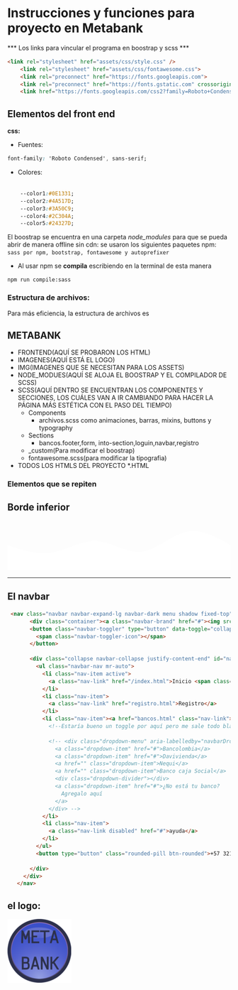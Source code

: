 # Instrucciones y funciones para proyecto en Metabank


*** Los links para vincular el programa en boostrap y scss ***
```html 
<link rel="stylesheet" href="assets/css/style.css" />
    <link rel="stylesheet" href="assets/css/fontawesome.css">
    <link rel="preconnect" href="https://fonts.googleapis.com">
    <link rel="preconnect" href="https://fonts.gstatic.com" crossorigin>
    <link href="https://fonts.googleapis.com/css2?family=Roboto+Condensed:ital,wght@0,400;0,700;1,400&display=swap" rel="stylesheet"> 
```


## Elementos del front end


**css:** 

- Fuentes:
```css
font-family: 'Roboto Condensed', sans-serif;
```

- Colores:
```css

    --color1:#0E1331;
    --color2:#4A517D;
    --color3:#3A50C9;
    --color4:#2C304A;
    --color5:#24327D; 

```

El boostrap se encuentra en una carpeta _node_modules_ para que se pueda abrir de manera offline sin cdn: 
se usaron los siguientes paquetes npm: ```sass por npm, bootstrap, fontawesome y autoprefixer```



- Al usar npm se **compila** escribiendo en la terminal de esta manera

```
npm run compile:sass
```

### Estructura de archivos:
Para más eficiencia, la estructura de archivos es

METABANK
-
- FRONTEND(AQUÍ SE PROBARON LOS HTML)
- IMAGENES(AQUÍ ESTÁ EL LOGO)
- IMG(IMAGENES QUE SE NECESITAN PARA LOS ASSETS)
- NODE_MODUES(AQUÍ SE ALOJA EL BOOSTRAP Y EL COMPILADOR DE SCSS)
- SCSS(AQUÍ DENTRO SE ENCUENTRAN LOS COMPONENTES Y SECCIONES, LOS CUÁLES VAN A IR CAMBIANDO PARA HACER LA PÁGINA MÁS ESTÉTICA CON EL PASO DEL TIEMPO)
  - Components
    - archivos.scss como animaciones, barras, mixins, buttons y typography
  - Sections
    - bancos.footer,form, into-section,loguin,navbar,registro 
  - _custom(Para modificar el boostrap)
  - fontawesome.scss(para modificar la tipografia)
- TODOS LOS HTMLS DEL PROYECTO *.HTML
<!-- - Pruebas unitarias
- conexión con el back -->

### Elementos que se repiten


Borde inferior
-
 <svg xmlns="http://www.w3.org/2000/svg" viewBox="0 0 1440 320"><path fill="#ffffff" fill-opacity="1" d="M0,160L48,176C96,192,192,224,288,208C384,192,480,128,576,133.3C672,139,768,213,864,202.7C960,192,1056,96,1152,74.7C1248,53,1344,107,1392,133.3L1440,160L1440,320L1392,320C1344,320,1248,320,1152,320C1056,320,960,320,864,320C768,320,672,320,576,320C480,320,384,320,288,320C192,320,96,320,48,320L0,320Z"></path></svg>

----

El navbar
-
 ```html
  <nav class="navbar navbar-expand-lg navbar-dark menu shadow fixed-top">
        <div class="container"><a class="navbar-brand" href="#"><img src="/imagenes/log.ico/android-icon-48x48.png" alt="Metabank Logo"></a>
        <button class="navbar-toggler" type="button" data-toggle="collapse" data-target="#navbarSupportedContent" aria-controls="navbarSupportedContent" aria-expanded="false" aria-label="Toggle navigation">
          <span class="navbar-toggler-icon"></span>
        </button>
      
        <div class="collapse navbar-collapse justify-content-end" id="navbarSupportedContent">
          <ul class="navbar-nav mr-auto">
            <li class="nav-item active">
              <a class="nav-link" href="/index.html">Inicio <span class="sr-only"></span></a>
            </li>
            <li class="nav-item">
              <a class="nav-link" href="registro.html">Registro</a>
            </li>
            <li class="nav-item"><a href="bancos.html" class="nav-link">bancos</a></li>
              <!--Estaría bueno un toggle por aquí pero me sale todo blanco-->
  
              <!-- <div class="dropdown-menu" aria-labelledby="navbarDropdown">
                <a class="dropdown-item" href="#">Bancolombia</a>
                <a class="dropdown-item" href="#">Davivienda</a>
                <a href="" class="dropdown-item">Nequi</a>
                <a href="" class="dropdown-item">Banco caja Social</a>
                <div class="dropdown-divider"></div>
                <a class="dropdown-item" href="#">¿No está tu banco?
                  Agregalo aquí
                </a>
              </div> -->
            </li>
            <li class="nav-item">
              <a class="nav-link disabled" href="#">ayuda</a>
            </li>
          </ul>
          <button type="button" class="rounded-pill btn-rounded">+57 321 6060 741 <span><i class="fas fa-phone-alt"></i></span></button>
         
        </div>
      </div>
    </nav>
```

el logo:
---
![Logo](imagenes/log.ico/android-icon-144x144.png)